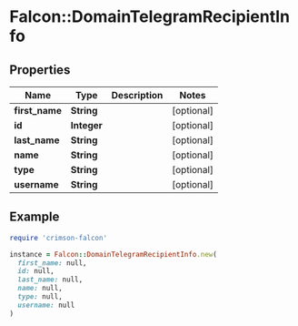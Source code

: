 # Falcon::DomainTelegramRecipientInfo

## Properties

| Name | Type | Description | Notes |
| ---- | ---- | ----------- | ----- |
| **first_name** | **String** |  | [optional] |
| **id** | **Integer** |  | [optional] |
| **last_name** | **String** |  | [optional] |
| **name** | **String** |  | [optional] |
| **type** | **String** |  | [optional] |
| **username** | **String** |  | [optional] |

## Example

```ruby
require 'crimson-falcon'

instance = Falcon::DomainTelegramRecipientInfo.new(
  first_name: null,
  id: null,
  last_name: null,
  name: null,
  type: null,
  username: null
)
```

